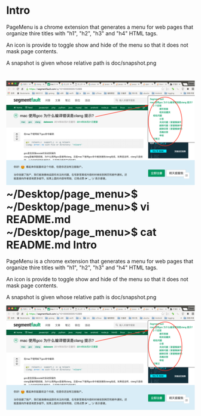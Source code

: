 Intro
=====

PageMenu is a chrome extension that generates a menu for web pages that organize thire titles with "h1", "h2", "h3" and "h4" HTML tags.

An icon is provide to toggle show and hide of the menu so that it does not mask page contents.

A snapshot is given whose relative path is doc/snapshot.png

![snapshot](./doc/snapshot.png)
~/Desktop/page_menu>$ 
~/Desktop/page_menu>$ vi README.md 
~/Desktop/page_menu>$ cat README.md 
Intro
=====

PageMenu is a chrome extension that generates a menu for web pages that organize thire titles with "h1", "h2", "h3" and "h4" HTML tags.

An icon is provide to toggle show and hide of the menu so that it does not mask page contents.

A snapshot is given whose relative path is doc/snapshot.png

![snapshot](./doc/snapshot.png)
